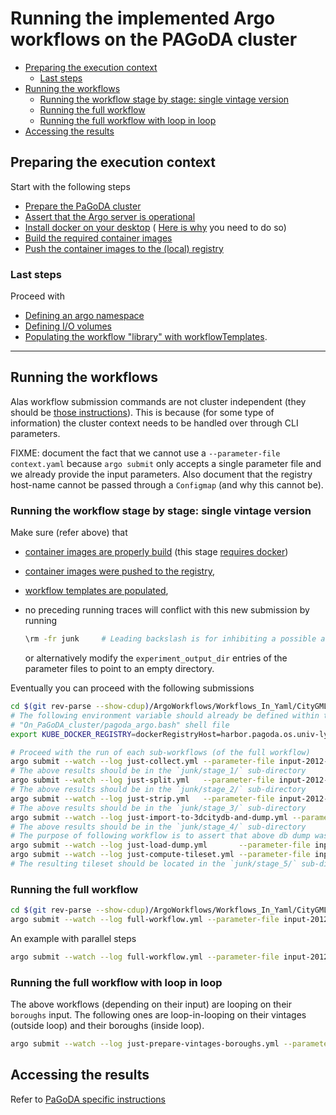 # Running the implemented Argo workflows on the PAGoDA cluster

<!-- TOC depthfrom:2 orderedlist:false depthto:4 -->

- [Preparing the execution context](#preparing-the-execution-context)
  - [Last steps](#last-steps)
- [Running the workflows](#running-the-workflows)
  - [Running the workflow stage by stage: single vintage version](#running-the-workflow-stage-by-stage-single-vintage-version)
  - [Running the full workflow](#running-the-full-workflow)
  - [Running the full workflow with loop in loop](#running-the-full-workflow-with-loop-in-loop)
- [Accessing the results](#accessing-the-results)

<!-- /TOC -->

## Preparing the execution context

Start with the following steps
- [Prepare the PaGoDA cluster](On_PaGoDA_cluster/Readme.md#cluster-preparation)
- [Assert that the Argo server is operational](With_CLI_Generic/Readme.md#asserting-argo-server-is-ready)
- [Install docker on your desktop](With_CLI_Generic/Readme.md#installing-docker-on-your-desktop) (
  [Here is why](On_PaGoDA_cluster/Readme.md#install-docker-on-your-desktop) 
  you need to do so) 
- [Build the required container images](With_CLI_Generic/Readme.md#build-the-required-containers)
- [Push the container images to the (local) registry](On_PaGoDA_cluster/Readme.md#registering-the-container-images)

### Last steps
Proceed with

- [Defining an argo namespace](With_CLI_Generic/Readme.md#defining-an-argo-server-namespace)
- [Defining I/O volumes](On_PaGoDA_cluster/Readme.md#volumes-and-context-creation)
- [Populating the workflow "library" with workflowTemplates](With_CLI_Generic/Readme.md#populate-the-workflow-library-with-workflowtemplates).

---

## Running the workflows

Alas workflow submission commands are not cluster independent (they should be
[those instructions](With_CLI_Generic/Readme.md#running-the-workflows)).
This is because (for some type of information) the cluster context needs to
be handled over through CLI parameters.

FIXME: document the fact that we cannot use a `--parameter-file context.yaml`
because `argo submit` only accepts a single parameter file and we already
provide the input parameters. Also document that the registry host-name cannot
be passed through a `Configmap` (and why this cannot be).

### Running the workflow stage by stage: single vintage version

Make sure (refer above) that

- [container images are properly build](With_CLI_Generic/Readme.md#build-the-required-containers)
  (this stage [requires docker](On_PaGoDA_cluster/Readme.md#install-docker-on-your-desktop))
- [container images were pushed to the registry](On_PaGoDA_cluster/Readme.md#registering-the-container-images),
- [workflow templates are populated](With_CLI_Generic/Readme.md#populate-the-workflow-library-with-workflowtemplates),
- no preceding running traces will conflict with this new submission by running
  
  ```bash
  \rm -fr junk     # Leading backslash is for inhibiting a possible alias
  ```

  or alternatively modify the `experiment_output_dir` entries of the parameter
  files to point to an empty directory.

Eventually you can proceed with the following submissions

```bash
cd $(git rev-parse --show-cdup)/ArgoWorkflows/Workflows_In_Yaml/CityGMLto3DTiles_Example/
# The following environment variable should already be defined within the 
# "On_PaGoDA_cluster/pagoda_argo.bash" shell file
export KUBE_DOCKER_REGISTRY=dockerRegistryHost=harbor.pagoda.os.univ-lyon1.fr/

# Proceed with the run of each sub-workflows (of the full workflow)
argo submit --watch --log just-collect.yml --parameter-file input-2012-tiny-no_db.yaml -p ${KUBE_DOCKER_REGISTRY}
# The above results should be in the `junk/stage_1/` sub-directory
argo submit --watch --log just-split.yml   --parameter-file input-2012-tiny-no_db.yaml -p ${KUBE_DOCKER_REGISTRY}
# The above results should be in the `junk/stage_2/` sub-directory
argo submit --watch --log just-strip.yml   --parameter-file input-2012-tiny-no_db.yaml -p ${KUBE_DOCKER_REGISTRY}
# The above results should be in the `junk/stage_3/` sub-directory
argo submit --watch --log just-import-to-3dcitydb-and-dump.yml --parameter-file input-2012-tiny-import_dump.yaml
# The above results should be in the `junk/stage_4/` sub-directory
# The purpose of following workflow is to assert that above db dump was correct
argo submit --watch --log just-load-dump.yml       --parameter-file input-2012-tiny-import_dump.yaml
argo submit --watch --log just-compute-tileset.yml --parameter-file input-2012-tiny-import_dump.yaml  -p ${KUBE_DOCKER_REGISTRY}
# The resulting tileset should be located in the `junk/stage_5/` sub-directory
```

### Running the full workflow

```bash
cd $(git rev-parse --show-cdup)/ArgoWorkflows/Workflows_In_Yaml/CityGMLto3DTiles_Example/
argo submit --watch --log full-workflow.yml --parameter-file input-2012-tiny-import_no_dump.yaml -p ${KUBE_DOCKER_REGISTRY}
```

An example with parallel steps

```bash
argo submit --watch --log full-workflow.yml --parameter-file input-2012-small-import_no_dump.yaml -p ${KUBE_DOCKER_REGISTRY}
```

### Running the full workflow with loop in loop

The above workflows (depending on their input) are looping on their `boroughs`
input. The following ones are loop-in-looping on their vintages (outside loop)
and their boroughs (inside loop).

```bash
argo submit --watch --log just-prepare-vintages-boroughs.yml --parameter-file input-loop-in-loop-tiny.yaml -p ${KUBE_DOCKER_REGISTRY}
```

## Accessing the results

Refer to [PaGoDA specific instructions](On_PaGoDA_cluster/Readme.md#accessing-results)

